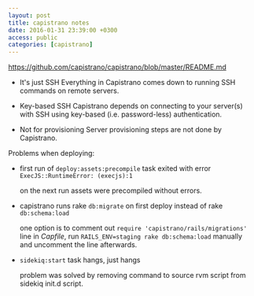 ```yaml
---
layout: post
title: capistrano notes
date: 2016-01-31 23:39:00 +0300
access: public
categories: [capistrano]
---
```


https://github.com/capistrano/capistrano/blob/master/README.md

- It's just SSH
  Everything in Capistrano comes down to running SSH commands on remote servers.

- Key-based SSH
  Capistrano depends on connecting to your server(s) with SSH using key-based (i.e. password-less) authentication.

- Not for provisioning
  Server provisioning steps are not done by Capistrano.

Problems when deploying:

- first run of `deploy:assets:precompile` task exited with error `ExecJS::RuntimeError: (execjs):1`

  on the next run assets were precompiled without errors.

- capistrano runs rake `db:migrate` on first deploy instead of rake `db:schema:load`

  one option is to comment out `require 'capistrano/rails/migrations'` line in _Capfile_,
  run `RAILS_ENV=staging rake db:schema:load` manually and uncomment the line afterwards.

- `sidekiq:start` task hangs, just hangs

  problem was solved by removing command to source rvm script from sidekiq init.d script.
